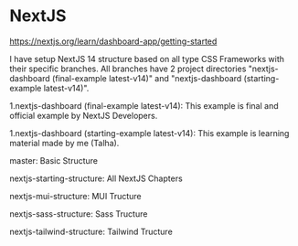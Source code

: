 # NextJS
https://nextjs.org/learn/dashboard-app/getting-started

I have setup NextJS 14 structure based on all type CSS Frameworks with their specific branches. 
All branches have 2 project directories "nextjs-dashboard (final-example latest-v14)" and "nextjs-dashboard (starting-example latest-v14)". 

1.nextjs-dashboard (final-example latest-v14):
    This example is final and official example by NextJS Developers.

1.nextjs-dashboard (starting-example latest-v14):
    This example is learning material made by me (Talha).

master:
Basic Structure

nextjs-starting-structure:
All NextJS Chapters

nextjs-mui-structure:
MUI Tructure

nextjs-sass-structure:
Sass Tructure

nextjs-tailwind-structure:
Tailwind Tructure

